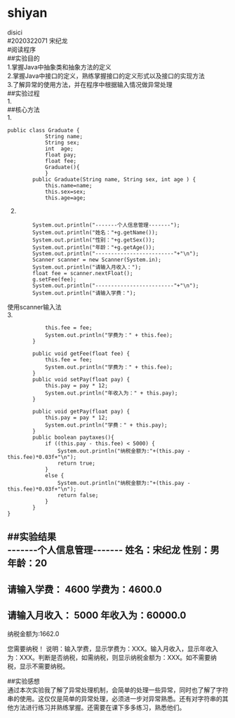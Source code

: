 # shiyan
disici  
#2020322071 宋纪龙  
#阅读程序  
##实验目的  
1.掌握Java中抽象类和抽象方法的定义  
2.掌握Java中接口的定义，熟练掌握接口的定义形式以及接口的实现方法  
3.了解异常的使用方法，并在程序中根据输入情况做异常处理  
##实验过程  
1.  
##核心方法   
1.  
```  
public class Graduate {	
			String name;
			String sex;
			int  age;
			float pay;
			float fee;
			Graduate(){	
			}
		public Graduate(String name, String sex, int age ) {
			this.name=name;
			this.sex=sex;
			this.age=age;  
```  
2.  
```Graduate  g = new Graduate("宋纪龙","男",20);
		System.out.println("-------个人信息管理-------");
		System.out.println("姓名："+g.getName());
		System.out.println("性别："+g.getSex());
		System.out.println("年龄："+g.getAge());
		System.out.println("-------------------------"+"\n");
		Scanner scanner = new Scanner(System.in);
		System.out.println("请输入月收入：");
		float fee = scanner.nextFloat();
		g.setFee(fee);
		System.out.println("-------------------------"+"\n");		
		System.out.println("请输入学费：");  
``` 
使用scanner输入法  
3.  
```public void setFee(float fee) {
			this.fee = fee;
			System.out.println("学费为：" + this.fee);
		}
		
		public void getFee(float fee) {
			this.fee = fee;
			System.out.println("学费为：" + this.fee);
		}
		public void setPay(float pay) {
			this.pay = pay * 12;       
			System.out.println("年收入为：" + this.pay);
		}
		
		public void getPay(float pay) {
			this.pay = pay * 12;
			System.out.println("学费：" + this.pay);
		}
		public boolean paytaxes(){    
			if ((this.pay - this.fee) < 5000) {
				System.out.println("纳税金额为:"+(this.pay -this.fee)*0.03f+"\n");
				return true;          
			}
			else {
				System.out.println("纳税金额为:"+(this.pay -this.fee)*0.03f+"\n");
			    return false;         
			} 
		}
}  
```   
 
##实验结果  
-------个人信息管理-------
姓名：宋纪龙
性别：男
年龄：20
-------------------------

请输入学费：
4600
学费为：4600.0
-------------------------

请输入月收入：
5000
年收入为：60000.0
-------------------------

纳税金额为:1662.0

您需要纳税！ 
说明：输入学费，显示学费为：XXX。输入月收入，显示年收入为：XXX。判断是否纳税，如需纳税，则显示纳税金额为：XXX。如不需要纳税，显示不需要纳税。  

##实验感想  
通过本次实验我了解了异常处理机制，会简单的处理一些异常，同时也了解了字符串的使用。这仅仅是简单的异常处理，必须进一步对异常熟悉。还有对字符串的其他方法进行练习并熟练掌握。还需要在课下多多练习，熟悉他们。


